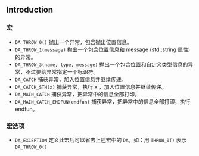 ## Introduction
### 宏
* `DA_THROW_0()` 抛出一个异常，包含抛出位置信息。
* `DA_THROW_1(message)` 抛出一个包含位置信息和 message	(std::string 属性) 的异常。
* `DA_THROW_3(name, type, message)` 抛出一个包含位置和自定义类型信息的异常，不过要给异常指定一个标识符。
* `DA_CATCH` 捕获异常，加入位置信息并继续传递。
* `DA_CATCH_STH(x)` 捕获异常，执行 x ，加入位置信息并继续传递。
* `DA_MAIN_CATCH` 捕获异常，把异常中的信息全部打印。
* `DA_MAIN_CATCH_ENDFUN(endfun)` 捕获异常，把异常中的信息全部打印，执行 endfun。

### 宏选项
* `DA_EXCEPTION` 定义此宏后可以省去上述宏中的 `DA`。如：用 `THROW_0()` 表示 `DA_THROW_0()`

